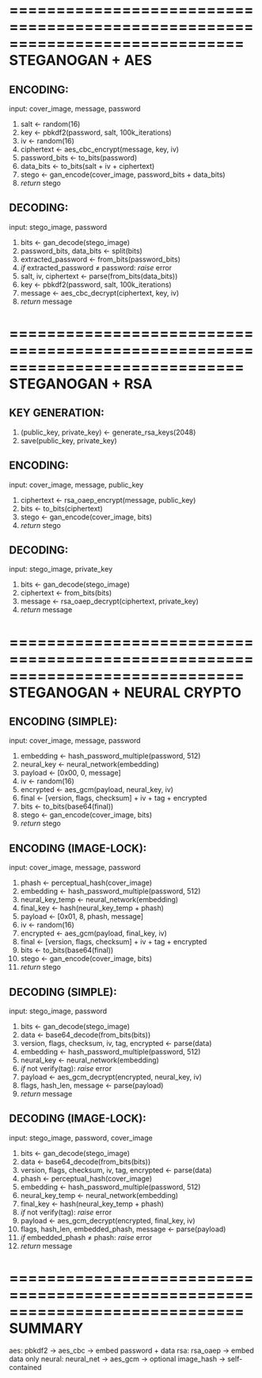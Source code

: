 =============================================================================
STEGANOGAN + AES
=============================================================================

ENCODING:
---------
input: cover_image, message, password

1. salt ← random(16)
2. key ← pbkdf2(password, salt, 100k_iterations)
3. iv ← random(16)
4. ciphertext ← aes_cbc_encrypt(message, key, iv)
5. password_bits ← to_bits(password)
6. data_bits ← to_bits(salt + iv + ciphertext)
7. stego ← gan_encode(cover_image, password_bits + data_bits)
8. *return* stego

DECODING:
---------
input: stego_image, password

1. bits ← gan_decode(stego_image)
2. password_bits, data_bits ← split(bits)
3. extracted_password ← from_bits(password_bits)
4. *if* extracted_password ≠ password: *raise* error
5. salt, iv, ciphertext ← parse(from_bits(data_bits))
6. key ← pbkdf2(password, salt, 100k_iterations)
7. message ← aes_cbc_decrypt(ciphertext, key, iv)
8. *return* message


=============================================================================
STEGANOGAN + RSA
=============================================================================

KEY GENERATION:
---------------
1. (public_key, private_key) ← generate_rsa_keys(2048)
2. save(public_key, private_key)

ENCODING:
---------
input: cover_image, message, public_key

1. ciphertext ← rsa_oaep_encrypt(message, public_key)
2. bits ← to_bits(ciphertext)
3. stego ← gan_encode(cover_image, bits)
4. *return* stego

DECODING:
---------
input: stego_image, private_key

1. bits ← gan_decode(stego_image)
2. ciphertext ← from_bits(bits)
3. message ← rsa_oaep_decrypt(ciphertext, private_key)
4. *return* message


=============================================================================
STEGANOGAN + NEURAL CRYPTO
=============================================================================

ENCODING (SIMPLE):
------------------
input: cover_image, message, password

1. embedding ← hash_password_multiple(password, 512)
2. neural_key ← neural_network(embedding)
3. payload ← [0x00, 0, message]
4. iv ← random(16)
5. encrypted ← aes_gcm(payload, neural_key, iv)
6. final ← [version, flags, checksum] + iv + tag + encrypted
7. bits ← to_bits(base64(final))
8. stego ← gan_encode(cover_image, bits)
9. *return* stego

ENCODING (IMAGE-LOCK):
----------------------
input: cover_image, message, password

1. phash ← perceptual_hash(cover_image)
2. embedding ← hash_password_multiple(password, 512)
3. neural_key_temp ← neural_network(embedding)
4. final_key ← hash(neural_key_temp + phash)
5. payload ← [0x01, 8, phash, message]
6. iv ← random(16)
7. encrypted ← aes_gcm(payload, final_key, iv)
8. final ← [version, flags, checksum] + iv + tag + encrypted
9. bits ← to_bits(base64(final))
10. stego ← gan_encode(cover_image, bits)
11. *return* stego

DECODING (SIMPLE):
------------------
input: stego_image, password

1. bits ← gan_decode(stego_image)
2. data ← base64_decode(from_bits(bits))
3. version, flags, checksum, iv, tag, encrypted ← parse(data)
4. embedding ← hash_password_multiple(password, 512)
5. neural_key ← neural_network(embedding)
6. *if* not verify(tag): *raise* error
7. payload ← aes_gcm_decrypt(encrypted, neural_key, iv)
8. flags, hash_len, message ← parse(payload)
9. *return* message

DECODING (IMAGE-LOCK):
----------------------
input: stego_image, password, cover_image

1. bits ← gan_decode(stego_image)
2. data ← base64_decode(from_bits(bits))
3. version, flags, checksum, iv, tag, encrypted ← parse(data)
4. phash ← perceptual_hash(cover_image)
5. embedding ← hash_password_multiple(password, 512)
6. neural_key_temp ← neural_network(embedding)
7. final_key ← hash(neural_key_temp + phash)
8. *if* not verify(tag): *raise* error
9. payload ← aes_gcm_decrypt(encrypted, final_key, iv)
10. flags, hash_len, embedded_phash, message ← parse(payload)
11. *if* embedded_phash ≠ phash: *raise* error
12. *return* message


=============================================================================
SUMMARY
=============================================================================

aes: pbkdf2 → aes_cbc → embed password + data
rsa: rsa_oaep → embed data only
neural: neural_net → aes_gcm → optional image_hash → self-contained